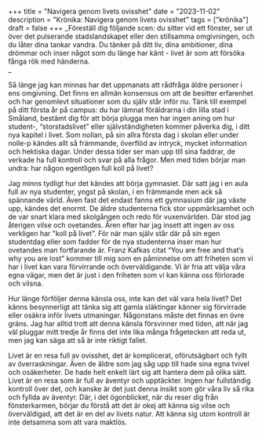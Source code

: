 +++
title = "Navigera genom livets ovisshet"
date = "2023-11-02"
description = "Krönika: Navigera genom livets ovisshet"
tags = ["krönika"]
draft = false
+++
_Föreställ dig följande scen: du sitter vid ett fönster, ser ut över det pulserande stadslandskapet eller den stillsamma omgivningen, och du låter dina tankar vandra. Du tänker på ditt liv, dina ambitioner, dina drömmar och inser något som du länge har känt - livet är som att försöka fånga rök med händerna.  
_

Så länge jag kan minnas har det uppmanats att rådfråga äldre personer i ens omgivning. Det finns en allmän konsensus om att de besitter erfarenhet och har genomlevt situationer som du själv står inför nu. Tänk till exempel på ditt första år på campus: du har lämnat föräldrarna i din lilla stad i Småland, bestämt dig för att börja plugga men har ingen aning om hur student-, “storstadslivet” eller självständigheten kommer påverka dig, i ditt nya kapitel i livet. Som nollan, på sin allra första dag i skolan eller under nolle-p kändes allt så främmande, överflöd av intryck, mycket information och hektiska dagar. Under dessa tider ser man upp till sina faddrar, de verkade ha full kontroll och svar på alla frågor. Men med tiden börjar man undra: har någon egentligen full koll på livet?

Jag minns tydligt hur det kändes att börja gymnasiet. Där satt jag i en aula full av nya studenter, yngst på skolan, i en främmande men ack så spännande värld. Även fast det endast fanns ett gymnasium där jag växte upp, kändes det enormt. De äldre studenterna fick stor uppmärksamhet och de var snart klara med skolgången och redo för vuxenvärlden. Där stod jag återigen vilse och ovetandes. Åren efter har jag insett att ingen av oss verkligen har "koll på livet”. För när man själv står där på sin egen studentdag eller som fadder för de nya studenterna inser man hur ovetandes man fortfarande är. Franz Kafkas citat “You are free and that’s why you are lost” kommer till mig som en påminnelse om att friheten som vi har i livet kan vara förvirrande och överväldigande. Vi är fria att välja våra egna vägar, men det är just i den friheten som vi kan känna oss förlorade och vilsna. 

Hur länge förföljer denna känsla oss, inte kan det väl vara hela livet? Det känns besynnerligt att tänka sig att gamla släktingar känner sig förvirrade eller osäkra inför livets utmaningar. Någonstans måste det finnas en övre gräns. Jag har alltid trott att denna känsla försvinner med tiden, att när jag väl pluggar mitt tredje år finns det inte lika många frågetecken att reda ut, men jag kan säga att så är inte riktigt fallet. 

Livet är en resa full av ovisshet, det är komplicerat, oförutsägbart och fyllt av överraskningar. Även de äldre som jag såg upp till hade sina egna tvivel och osäkerheter. De hade helt enkelt lärt sig att hantera dem på olika sätt. Livet är en resa som är full av äventyr och upptäckter. Ingen har fullständig kontroll över det, och kanske är det just denna insikt som gör våra liv så rika och fyllda av äventyr. Där, i det ögonblicket, när du reser dig från fönsterkarmen, börjar du förstå att det är okej att känna sig vilse och överväldigad, att det är en del av livets natur. Att känna sig utom kontroll är inte detsamma som att vara maktlös.

